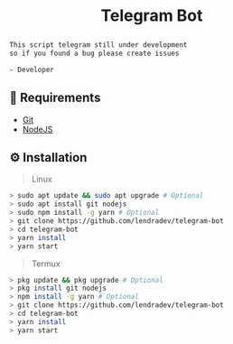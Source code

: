 # <p align="center">Telegram Bot</p>

```txt
This script telegram still under development
so if you found a bug please create issues

- Developer
```

## 📑 Requirements
- [Git](https://git-scm.com/downloads)
- [NodeJS](https://nodejs.org/en/download)

## ⚙️ Installation
> Linux
```bash
> sudo apt update && sudo apt upgrade # Optional
> sudo apt install git nodejs
> sudo npm install -g yarn # Optional
> git clone https://github.com/lendradev/telegram-bot
> cd telegram-bot
> yarn install
> yarn start
```

> Termux
```bash
> pkg update && pkg upgrade # Optional
> pkg install git nodejs
> npm install -g yarn # Optional
> git clone https://github.com/lendradev/telegram-bot
> cd telegram-bot
> yarn install
> yarn start
```